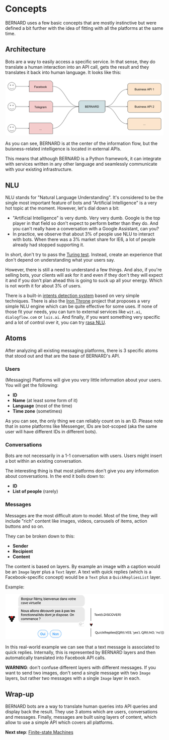 Concepts
========

BERNARD uses a few basic concepts that are mostly instinctive but were
defined a bit further with the idea of fitting with all the platforms
at the same time.

## Architecture

Bots are a way to easily access a specific service. In that sense, they
do translate a human interaction into an API call, gets the result and
they translates it back into human language. It looks like this:

![architecture](../img/architecture.svg)

As you can see, BERNARD is at the center of the information flow, but
the buisness-related intelligence is located in external APIs.

This means that although BERNARD is a Python framework, it can integrate
with services written in any other language and seamlessly communicate
with your existing infrastructure.

## NLU

NLU stands for "Natural Language Understanding". It's considered to be
the single most important feature of bots and "Artificial Intelligence"
is a very hot topic at the moment. However, let's dial down a bit:

- "Artificial Intelligence" is very dumb. Very very dumb. Google is the
  top player in that field so don't expect to perform better than they
  do. And you can't really have a conversation with a Google Assistant,
  can you?
- In practice, we observe that about 3% of people use NLU to interact
  with bots. When there was a 3% market share for IE6, a lot of people
  already had stopped supporting it.

In short, don't try to pass the
[Turing test](https://en.wikipedia.org/wiki/Turing_test). Instead,
create an experience that don't depend on understanding what your users
say.

However, there is still a need to understand a few things. And also,
if you're selling bots, your clients will ask for it and even if they
don't they will expect it and if you don't plan ahead this is going to
suck up all your energy. Which is not worth it for about 3% of users.

There is a built-in [intents detection system](../lang/nlu.md) based on very
simple techniques. There is also the
[Iron Throne](https://github.com/BernardFW/iron-throne) project that
proposes a very simple NLU engine which can be quite effective for
some uses. If none of those fit your needs, you can turn to external
services like `wit.ai`, `dialogflow.com` or `luis.ai`. And finally, if
you want something very specific and a lot of control over it, you can
try [rasa NLU](https://nlu.rasa.com/).

## Atoms

After analyzing all existing messaging platforms, there is 3 specific
atoms that stood out and that are the base of BERNARD's API.

### Users

(Messaging) Platforms will give you very little information about your
users. You will get the following:

- **ID**
- **Name** (at least some form of it)
- **Language** (most of the time)
- **Time zone** (sometimes)

As you can see, the only thing we can reliably count on is an ID. Please
note that in some platforms like Messenger, IDs are bot-scoped (aka the
same user will have different IDs in different bots).

### Conversations

Bots are not necessarily in a 1-1 conversation with users. Users might
insert a bot within an existing conversation.

The interesting thing is that most platforms don't give you any
information about conversations. In the end it boils down to:

- **ID**
- **List of people** (rarely)

### Messages

Messages are the most difficult atom to model. Most of the time, they
will include "rich" content like images, videos, carousels of items,
action buttons and so on.

They can be broken down to this:

- **Sender**
- **Recipient**
- **Content**

The content is based on layers. By example an image with a caption
would be an `Image` layer plus a `Text` layer. A text with quick replies
(which is a Facebook-specific concept) would be a `Text` plus a
`QuickRepliesList` layer.

Example:

![layers](../img/layers.png)

In this real-world example we can see that a text message is associated
to quick replies. Internally, this is represented by BERNARD layers and
then automatically translated into Facebook API calls.

**WARNING**: don't confuse different layers with different messages. If
you want to send two images, don't send a single message with two
`Image` layers, but rather two messages with a single `Image` layer in
each.

## Wrap-up

BERNARD bots are a way to translate human queries into API queries and
display back the result. They use 3 atoms which are users, conversations
and messages. Finally, messages are built using layers of content, which
allow to use a simple API which covers all platforms.

**Next step**: [Finite-state Machines](./fsm.md)
